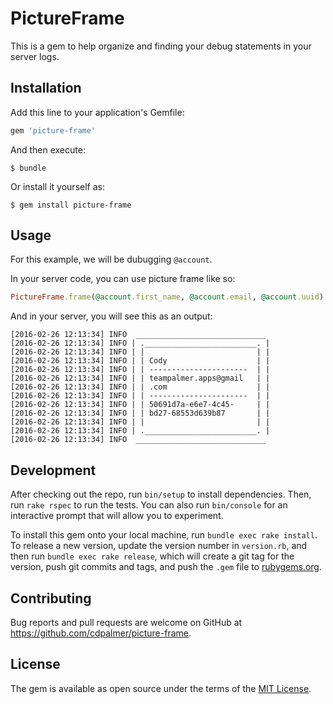 # PictureFrame

This is a gem to help organize and finding your debug statements in your server
logs.

## Installation

Add this line to your application's Gemfile:

```ruby
gem 'picture-frame'
```

And then execute:

    $ bundle

Or install it yourself as:

    $ gem install picture-frame

## Usage

For this example, we will be dubugging `@account`.

In your server code, you can use picture frame like so:

```ruby
PictureFrame.frame(@account.first_name, @account.email, @account.uuid)
```

And in your server, you will see this as an output:

```
[2016-02-26 12:13:34] INFO  _____________________________
[2016-02-26 12:13:34] INFO | ._________________________. |
[2016-02-26 12:13:34] INFO | |                         | |
[2016-02-26 12:13:34] INFO | | Cody                    | |
[2016-02-26 12:13:34] INFO | | ----------------------  | |
[2016-02-26 12:13:34] INFO | | teampalmer.apps@gmail   | |
[2016-02-26 12:13:34] INFO | | .com                    | |
[2016-02-26 12:13:34] INFO | | ----------------------  | |
[2016-02-26 12:13:34] INFO | | 50691d7a-e6e7-4c45-     | |
[2016-02-26 12:13:34] INFO | | bd27-68553d639b87       | |
[2016-02-26 12:13:34] INFO | |                         | |
[2016-02-26 12:13:34] INFO | ._________________________. |
[2016-02-26 12:13:34] INFO  _____________________________
```

## Development

After checking out the repo, run `bin/setup` to install dependencies. Then, run `rake rspec` to run the tests. You can also run `bin/console` for an interactive prompt that will allow you to experiment.

To install this gem onto your local machine, run `bundle exec rake install`. To release a new version, update the version number in `version.rb`, and then run `bundle exec rake release`, which will create a git tag for the version, push git commits and tags, and push the `.gem` file to [rubygems.org](https://rubygems.org).

## Contributing

Bug reports and pull requests are welcome on GitHub at https://github.com/cdpalmer/picture-frame.


## License

The gem is available as open source under the terms of the [MIT License](http://opensource.org/licenses/MIT).

